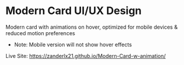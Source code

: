 # Modern Card UI/UX Design
Modern card with animations on hover, optimized for mobile devices & reduced motion preferences

* Note: Mobile version will not show hover effects

Live Site: https://zanderlx21.github.io/Modern-Card-w-animation/
